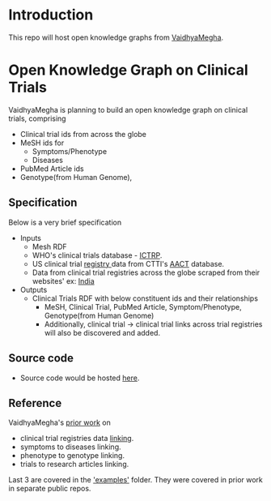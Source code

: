 # Introduction

This repo will host open knowledge graphs from [VaidhyaMegha](https://vaidhyamegha.com).

# Open Knowledge Graph on Clinical Trials

VaidhyaMegha is planning to build an open knowledge graph on clinical trials, comprising

- Clinical trial ids from across the globe
- MeSH ids for
    - Symptoms/Phenotype
    - Diseases
- PubMed Article ids
- Genotype(from Human Genome),

## Specification

Below is a very brief specification

- Inputs
    - Mesh RDF
    - WHO's clinical trials database - [ICTRP](https://www.who.int/clinical-trials-registry-platform).
    - US clinical trial [registry ](https://clinicaltrials.gov)data from CTTI's [AACT](https://aact.ctti-clinicaltrials.org/download) database.
    - Data from clinical trial registries across the globe scraped from their websites' ex: [India](http://ctri.nic.in/Clinicaltrials/login.php)
- Outputs
    - Clinical Trials RDF with below constituent ids and their relationships
        - MeSH, Clinical Trial, PubMed Article, Symptom/Phenotype, Genotype(from Human Genome)
        - Additionally, clinical trial -> clinical trial links across trial registries will also be discovered and added.

## Source code

- Source code would be hosted [here](https://github.com/VaidhyaMegha/vaidhyamegha-knowledge-graphs).

## Reference

VaidhyaMegha's [prior work](https://github.com/VaidhyaMegha/vaidhyamegha-knowledge-graphs/tree/main/examples) on

- clinical trial registries data [linking](https://ct.biosdlc.com/).
- symptoms to diseases linking.
- phenotype to genotype linking.
- trials to research articles linking.

Last 3 are covered in the ['examples'](examples) folder. They were covered in prior work in separate public repos.
